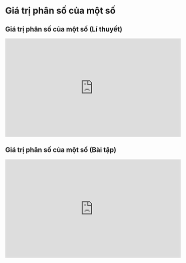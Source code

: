 # Giá trị phân số của một số 
## Giá trị phân số của một số (Lí thuyết)
<iframe width="560" height="315" src="https://www.youtube.com/embed/brPKYLSanEk?si=tNHOLnVyLXsnVbFl" title="YouTube video player" frameborder="0" allow="accelerometer; autoplay; clipboard-write; encrypted-media; gyroscope; picture-in-picture; web-share" referrerpolicy="strict-origin-when-cross-origin" allowfullscreen></iframe>

## Giá trị phân số của một số (Bài tập)
<iframe width="560" height="315" src="https://www.youtube.com/embed/3KDBUAvOQcg?si=g9bv9c_QG9qBzFRM" title="YouTube video player" frameborder="0" allow="accelerometer; autoplay; clipboard-write; encrypted-media; gyroscope; picture-in-picture; web-share" referrerpolicy="strict-origin-when-cross-origin" allowfullscreen></iframe>

